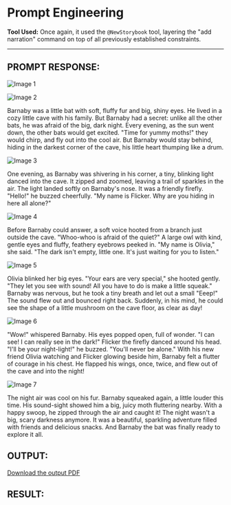 # Prompt Engineering

**Tool Used:**
Once again, it used the `@NewStorybook` tool, layering the "add narration" command on top of all previously established constraints.

---

## PROMPT RESPONSE:

![Image 1](tag:635802106816145427.png)

![Image 2](tag:3784336650907334582.png)

Barnaby was a little bat with soft, fluffy fur and big, shiny eyes. He lived in a cozy little cave with his family. But Barnaby had a secret: unlike all the other bats, he was afraid of the big, dark night. Every evening, as the sun went down, the other bats would get excited. "Time for yummy moths!" they would chirp, and fly out into the cool air. But Barnaby would stay behind, hiding in the darkest corner of the cave, his little heart thumping like a drum.

![Image 3](tag:3773704990565609472.png)

One evening, as Barnaby was shivering in his corner, a tiny, blinking light danced into the cave. It zipped and zoomed, leaving a trail of sparkles in the air. The light landed softly on Barnaby's nose. It was a friendly firefly. "Hello!" he buzzed cheerfully. "My name is Flicker. Why are you hiding in here all alone?"

![Image 4](tag:846931291044248141.png)

Before Barnaby could answer, a soft voice hooted from a branch just outside the cave. "Whoo-whoo is afraid of the quiet?" A large owl with kind, gentle eyes and fluffy, feathery eyebrows peeked in. "My name is Olivia," she said. "The dark isn't empty, little one. It's just waiting for you to listen."

![Image 5](tag:7588631082532526504.png)

Olivia blinked her big eyes. "Your ears are very special," she hooted gently. "They let you see with sound! All you have to do is make a little squeak." Barnaby was nervous, but he took a tiny breath and let out a small "Eeep!" The sound flew out and bounced right back. Suddenly, in his mind, he could see the shape of a little mushroom on the cave floor, as clear as day!

![Image 6](tag:1124629436200184643.png)

"Wow!" whispered Barnaby. His eyes popped open, full of wonder. "I can see! I can really see in the dark!" Flicker the firefly danced around his head. "I'll be your night-light!" he buzzed. "You'll never be alone." With his new friend Olivia watching and Flicker glowing beside him, Barnaby felt a flutter of courage in his chest. He flapped his wings, once, twice, and flew out of the cave and into the night!

![Image 7](tag:14828405572413662424.png)

The night air was cool on his fur. Barnaby squeaked again, a little louder this time. His sound-sight showed him a big, juicy moth fluttering nearby. With a happy swoop, he zipped through the air and caught it! The night wasn't a big, scary darkness anymore. It was a beautiful, sparkling adventure filled with friends and delicious snacks. And Barnaby the bat was finally ready to explore it all.

## OUTPUT:

[Download the output PDF](./prompt%201-compressed.pdf)

## RESULT:
